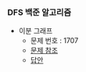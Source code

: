 ### DFS 백준 알고리즘
- 이분 그래프
    - 문제 번호 : 1707
    - <a href="https://www.acmicpc.net/problem/1707">문제 참조</a>
    - <a href="https://github.com/hongjw1991/java-data_structure-algorithm/tree/master/Algorithm/Problem_Solve/DFS/BaekJoon/BaekJoon1707.java">답안</a>